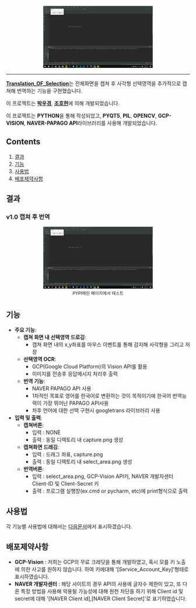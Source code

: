 <div align="center">
    <img src="./../images/demo_play.gif" width="300">
</div>

-----------------

[**Translation_OF_Selection**](https://github.com/dnrudzx/translation-of-selection)는 전체화면을 캡쳐 후 사각형 선택영역을 추가적으로 캡쳐해 번역하는 기능을 구현했습니다.  

이 프로젝트는 [**박우경**](https://dnrudzx.github.io/web/), [**조호현**](https://github.com/)에 의해 개발되었습니다.  

이 프로젝트는 **PYTHON**을 통해 작성되었고, **PYQT5**, **PIL**, **OPENCV**, **GCP-VISION**, **NAVER-PAPAGO API**라이브러리를 사용해 개발되었습니다.

</p>

## Contents
1. [결과](#결과)
2. [기능](#기능)
3. [사용법](#사용법)
4. [배포제약사항](#배포제약사항)


## 결과
### v1.0 캡쳐 후 번역
<p align="center">
    <img src="./../images/v1.0.gif" width=300>
    <br>
    <sup><a href="https://pypi.org/" target="_blank"></a>PYPI메인 페이지에서 테스트</sup>
</p>



## 기능
- **주요 기능**:
    - **캡쳐 화면 내 선택영역 드로깅**:
        - 캡쳐 화면 내의 x,y좌표를 마우스 이벤트를 통해 감지해 사각형을 그리고 저장
    - **선택영역 OCR**:
        - GCP(Google Cloud Platform)의 Vision API를 활용
        - 이미지를 전송후 응답메시지 처리후 출력
    - **번역 기능**:
        - NAVER PAPAGO API 사용
        - 1차적인 목표로 영어를 한국어로 변환하는 것이 목적이기에 한국어 번역능력이 가장 뛰어난 PAPAGO API사용
        - 차후 언어에 대한 선택 구현시 googletrans 라이브러리 사용
- **입력 및 출력**:
    - **캡쳐버튼**:
        - 입력 : NONE
        - 출력 : 동일 디렉토리 내 capture.png 생성
    - **캡쳐화면 드래깅**:
        - 입력 : 드래그 좌표, capture.png
        - 출력 : 동일 디렉토리 내 select_area.png 생성
    - **번역버튼**:
        - 입력 : select_area.png, GCP-Vision API키, NAVER 개발자센터 Client-ID 및 Client-Secret 키
        - 출력 : 프로그램 실행창(ex.cmd or pycharm, etc)에 print형식으로 출력



## 사용법
각 기능별 사용법에 대해서는 [다음문서](https://github.com/)에서 표시하겠습니다.



## 배포제약사항
- **GCP-Vision** : 저희는 GCP의 무료 크레딧을 통해 개발하였고, 혹시 모를 키 노출에 의한 사고를 원하지 않습니다. 하여 키에대해 '[Service_Account_Key]'형태로 표시하였습니다.
- **NAVER 개발자센터** : 해당 사이트의 경우 API의 사용에 글자수 제한이 있고, 또 다른 특정 방법을 사용해 악용될 가능성에 대해 원천 차단을 하기 위해 Client id 및 secret에 대해 '[NAVER Client id],[NAVER Client Secret]'로 표기하였습니다.